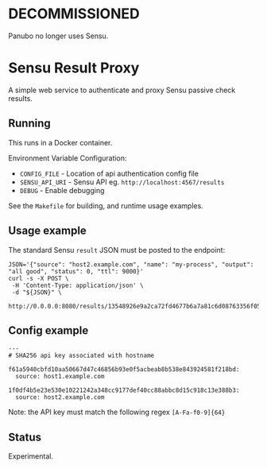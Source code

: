 # DECOMMISSIONED

Panubo no longer uses Sensu.

# Sensu Result Proxy

A simple web service to authenticate and proxy Sensu passive check results.

## Running

This runs in a Docker container.

Environment Variable Configuration:

- `CONFIG_FILE` - Location of api authentication config file
- `SENSU_API_URI` - Sensu API eg. `http://localhost:4567/results`
- `DEBUG` - Enable debugging

See the `Makefile` for building, and runtime usage examples.

## Usage example

The standard Sensu `result` JSON must be posted to the endpoint:

```
JSON='{"source": "host2.example.com", "name": "my-process", "output": "all good", "status": 0, "ttl": 9000}'
curl -s -X POST \
 -H 'Content-Type: application/json' \
 -d "${JSON}" \
 http://0.0.0.0:8080/results/13548926e9a2ca72fd4677b6a7a81c6d08763356f053ad088772f9c5a46b3120
```

## Config example

```
---
# SHA256 api key associated with hostname

f61a5940cbfd10aa50667d47c46856b93e0f5acbeab8b538e843924581f218bd:
  source: host1.example.com

1f0df4b5e23e530e10221242a348cc9177def40cc88abbc8d15c918c13e388b3:
  source: host2.example.com
```

Note: the API key must match the following regex `[A-Fa-f0-9]{64}`

## Status

Experimental.
